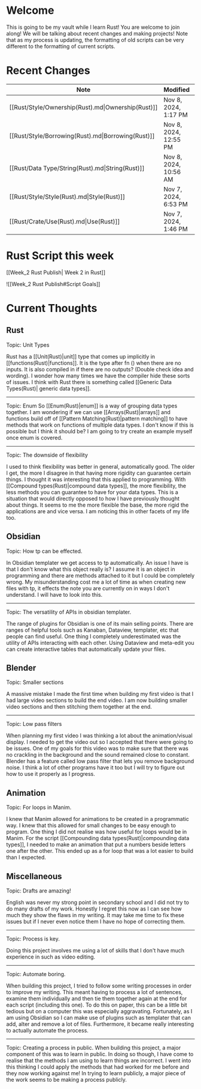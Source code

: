 # Welcome

This is going to be my vault while I learn Rust! You are welcome to join along! We will be talking about recent changes and making projects! Note that as my process is updating, the formatting of old scripts can be very different to the formatting of current scripts.

# Recent Changes


| Note                                               | Modified              | Language |
| -------------------------------------------------- | --------------------- | -------- |
| [[Rust/Style/Ownership(Rust).md\|Ownership(Rust)]] | Nov 8, 2024, 1:17 PM  | Rust     |
| [[Rust/Style/Borrowing(Rust).md\|Borrowing(Rust)]] | Nov 8, 2024, 12:55 PM | Rust     |
| [[Rust/Data Type/String(Rust).md\|String(Rust)]]   | Nov 8, 2024, 10:56 AM | Rust     |
| [[Rust/Style/Style(Rust).md\|Style(Rust)]]         | Nov 7, 2024, 6:53 PM  | \-       |
| [[Rust/Crate/Use(Rust).md\|Use(Rust)]]             | Nov 7, 2024, 1:46 PM  | Rust     |


# Rust Script this week

[[Week_2 Rust Publish| Week 2 in Rust]]

![[Week_2 Rust Publish#Script Goals]] 

# Current Thoughts

## Rust

Topic: Unit Types

Rust has a [[Unit(Rust)|unit]] type that comes up implicitly in [[functions(Rust)|functions]].  It is the type after fn () when there are no inputs. It is also compiled in if there are no outputs? (Double check idea and wording). I wonder how many times we have the compiler hide these sorts of issues. I think with Rust there is something called [[Generic Data Types(Rust)| generic data types]].
 
---
Topic: Enum
So [[Enum(Rust)|enum]] is a way of grouping data types together. I am wondering if we can use [[Arrays(Rust)|arrays]] and functions build off of [[Pattern Matching(Rust)|pattern matching]] to have methods that work on functions of multiple data types. I don't know if this is possible but I think it should be? I am going to try create an example myself once enum is covered.


---
Topic: The downside of flexibility

I used to think flexibility was better in general, automatically good. The older I get, the more I disagree in that having more rigidity can guarantee certain things. I thought it was interesting that this applied to programming. With [[Compound types(Rust)|compound data types]], the more flexibility, the less methods you can guarantee to have for your data types. This is a situation that would directly opposed to how I have previously thought about things. It seems to me the more flexible the base, the more rigid the applications are and vice versa. I am noticing this in other facets of my life too.


## Obsidian

Topic: How tp can be effected.

In Obsidian templater we get access to tp automatically. An issue I have is that I don't know what this object really is? I assume it is an object in programming and there are methods attached to it but I could be completely wrong. My misunderstanding cost me a lot of time as when creating new files with tp, it effects the note you are currently on in ways I don't understand. I will have to look into this.

---
Topic: The versatility of APIs in obsidian templater.

The range of plugins for Obsidian is one of its main selling points. There are ranges of helpful tools such as Kanaban, Dataview, templater, etc that people can find useful. One thing I completely underestimated was the utility of APIs interacting with each other. Using Dataview and meta-edit you can create interactive tables that automatically update your files. 
## Blender

Topic: Smaller sections

A massive mistake I made the first time when building my first video is that I had large video sections to build the end video. I am now building smaller video sections and then stitching them together at the end.

---

Topic: Low pass filters

When planning my first video I was thinking a lot about the animation/visual display. I needed to get the video out so I accepted that there were going to be issues. One of my goals for this video was to make sure that there was no crackling in the background and the sound remained close to constant. Blender has a feature called low pass filter that lets you remove background noise. I think a lot of other programs have it too but I will try to figure out how to use it properly as I progress.

## Animation

Topic: For loops in Manim.

I knew that Manim allowed for animations to be created in a programmatic way.  I knew that this allowed for small changes to be easy enough to program. One thing I did not realise was how useful for loops would be in Manim. For the script [[Compounding data types(Rust)|compounding data types]], I needed to make an animation that put a numbers beside letters one after the other. This ended up as a for loop that was a lot easier to build than I expected.


## Miscellaneous

Topic: Drafts are amazing!

English was never my strong point in secondary school and I did not try to do many drafts of my work. Honestly I regret this now as I can see how much they show the flaws in my writing. It may take me time to fix these issues but if I never even notice them I have no hope of correcting them.

---

Topic: Process is key.

Doing this project involves me using a lot of skills that I don't have much experience in such as video editing. 

---

Topic: Automate boring.

When building this project, I tried to follow some writing processes in order to improve my writing. This meant having to process a lot of sentences, examine them individually and then tie them together again at the end for each script (including this one). To do this on paper, this can be a little bit tedious but on a computer this was especially aggravating. Fortunately, as I am using Obsidian so I can make use of plugins such as templater that can add, alter and remove a lot of files. Furthermore, it became really interesting to actually automate the process.

---

Topic: Creating a process in public.
When building this project, a major component of this was to learn in public. In doing so though, I have come to realise that the methods I am using to learn things are incorrect. I went into this thinking I could apply the methods that had worked for me before and they now working against me! In trying to learn publicly, a major piece of the work seems to be making a process publicly.




